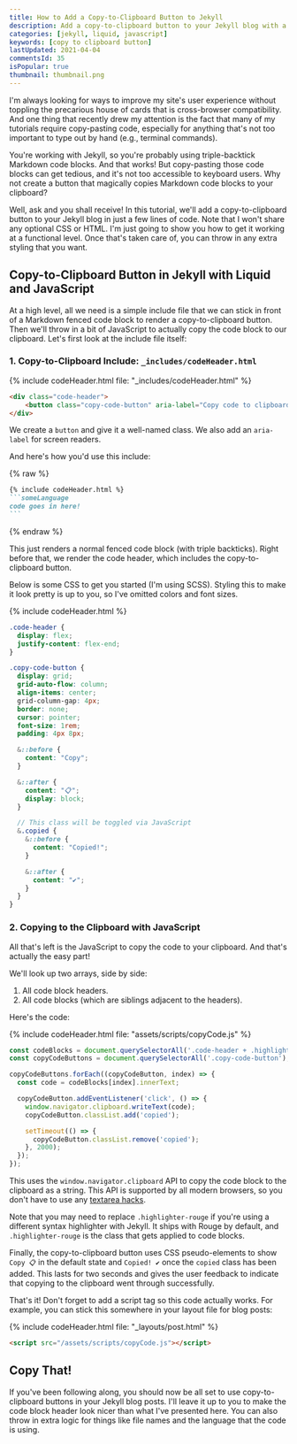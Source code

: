 ```yaml
---
title: How to Add a Copy-to-Clipboard Button to Jekyll
description: Add a copy-to-clipboard button to your Jekyll blog with a simple include and a few lines of JavaScript.
categories: [jekyll, liquid, javascript]
keywords: [copy to clipboard button]
lastUpdated: 2021-04-04
commentsId: 35
isPopular: true
thumbnail: thumbnail.png
---
```


I'm always looking for ways to improve my site's user experience without toppling the precarious house of cards that is cross-browser compatibility. And one thing that recently drew my attention is the fact that many of my tutorials require copy-pasting code, especially for anything that's not too important to type out by hand (e.g., terminal commands).

You're working with Jekyll, so you're probably using triple-backtick Markdown code blocks. And that works! But copy-pasting those code blocks can get tedious, and it's not too accessible to keyboard users. Why not create a button that magically copies Markdown code blocks to your clipboard?

Well, ask and you shall receive! In this tutorial, we'll add a copy-to-clipboard button to your Jekyll blog in just a few lines of code. Note that I won't share any optional CSS or HTML. I'm just going to show you how to get it working at a functional level. Once that's taken care of, you can throw in any extra styling that you want.

## Copy-to-Clipboard Button in Jekyll with Liquid and JavaScript

At a high level, all we need is a simple include file that we can stick in front of a Markdown fenced code block to render a copy-to-clipboard button. Then we'll throw in a bit of JavaScript to actually copy the code block to our clipboard. Let's first look at the include file itself:

### 1. Copy-to-Clipboard Include: `_includes/codeHeader.html`

{% include codeHeader.html file: "_includes/codeHeader.html" %}
```html
<div class="code-header">
    <button class="copy-code-button" aria-label="Copy code to clipboard"></button>
</div>
```

We create a `button` and give it a well-named class. We also add an `aria-label` for screen readers.

And here's how you'd use this include:

{% raw %}
````markdown
{% include codeHeader.html %}
```someLanguage
code goes in here!
```
````
{% endraw %}

This just renders a normal fenced code block (with triple backticks). Right before that, we render the code header, which includes the copy-to-clipboard button.

Below is some CSS to get you started (I'm using SCSS). Styling this to make it look pretty is up to you, so I've omitted colors and font sizes.

{% include codeHeader.html %}
```scss
.code-header {
  display: flex;
  justify-content: flex-end;
}

.copy-code-button {
  display: grid;
  grid-auto-flow: column;
  align-items: center;
  grid-column-gap: 4px;
  border: none;
  cursor: pointer;
  font-size: 1rem;
  padding: 4px 8px;

  &::before {
    content: "Copy";
  }

  &::after {
    content: "📋";
    display: block;
  }

  // This class will be toggled via JavaScript
  &.copied {
    &::before {
      content: "Copied!";
    }

    &::after {
      content: "✔️";
    }
  }
}
```

### 2. Copying to the Clipboard with JavaScript

All that's left is the JavaScript to copy the code to your clipboard. And that's actually the easy part!

We'll look up two arrays, side by side:

1. All code block headers.
2. All code blocks (which are siblings adjacent to the headers).

Here's the code:

{% include codeHeader.html file: "assets/scripts/copyCode.js" %}
```javascript
const codeBlocks = document.querySelectorAll('.code-header + .highlighter-rouge');
const copyCodeButtons = document.querySelectorAll('.copy-code-button');

copyCodeButtons.forEach((copyCodeButton, index) => {
  const code = codeBlocks[index].innerText;

  copyCodeButton.addEventListener('click', () => {
    window.navigator.clipboard.writeText(code);
    copyCodeButton.classList.add('copied');

    setTimeout(() => {
      copyCodeButton.classList.remove('copied');
    }, 2000);
  });
});
```

This uses the `window.navigator.clipboard` API to copy the code block to the clipboard as a string. This API is supported by all modern browsers, so you don't have to use any [textarea hacks](https://stackoverflow.com/a/46822033/5323344).

Note that you may need to replace `.highlighter-rouge` if you're using a different syntax highlighter with Jekyll. It ships with Rouge by default, and `.highlighter-rouge` is the class that gets applied to code blocks.

Finally, the copy-to-clipboard button uses CSS pseudo-elements to show `Copy 📋` in the default state and `Copied! ✔️` once the `copied` class has been added. This lasts for two seconds and gives the user feedback to indicate that copying to the clipboard went through successfully.

That's it! Don't forget to add a script tag so this code actually works. For example, you can stick this somewhere in your layout file for blog posts:

{% include codeHeader.html file: "_layouts/post.html" %}
```html
<script src="/assets/scripts/copyCode.js"></script>
```

## Copy That!

If you've been following along, you should now be all set to use copy-to-clipboard buttons in your Jekyll blog posts. I'll leave it up to you to make the code block header look nicer than what I've presented here. You can also throw in extra logic for things like file names and the language that the code is using.
